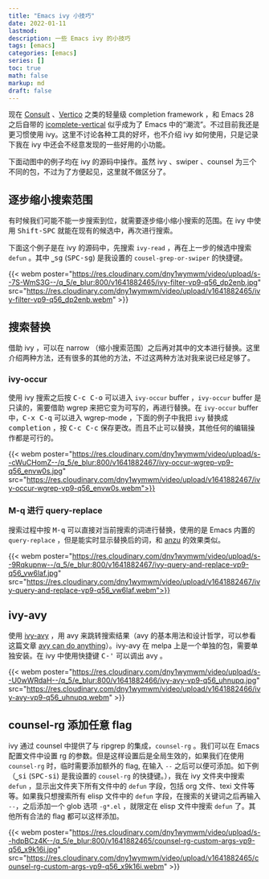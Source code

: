 ```yaml
---
title: "Emacs ivy 小技巧"
date: 2022-01-11
lastmod:
description: 一些 Emacs ivy 的小技巧
tags: [emacs]
categories: [emacs]
series: []
toc: true
math: false
markup: md
draft: false
---
```


现在 [Consult](https://github.com/minad/consult) 、[Vertico](https://github.com/minad/vertico) 之类的轻量级 completion framework ，和 Emacs 28 之后自带的 [icomplete-vertical](https://github.com/oantolin/icomplete-vertical) 似乎成为了 Emacs 中的“潮流”。不过目前我还是更习惯使用 ivy。这里不讨论各种工具的好坏，也不介绍 ivy
如何使用，只是记录下我在 ivy 中还会不经意发现的一些好用的小功能。

下面动图中的例子均在 ivy 的源码中操作。虽然 ivy 、swiper 、counsel 为三个不同的包，不过为了方便起见，这里就不做区分了。

## 逐步缩小搜索范围

有时候我们可能不能一步搜索到位，就需要逐步缩小缩小搜索的范围。在 ivy 中使用 <kbd>Shift-SPC</kbd> 就能在现有的候选中，再次进行搜索。

下面这个例子是在 ivy 的源码中，先搜索 `ivy-read` ，再在上一步的候选中搜索 `defun` 。其中 <kbd>⎵sg</kbd> (<kbd>SPC-sg</kbd>) 是我设置的 `cousel-grep-or-swiper` 的快捷键。

{{< webm poster="https://res.cloudinary.com/dny1wymwm/video/upload/s--7S-WmS3G--/q_5/e_blur:800/v1641882465/ivy-filter-vp9-q56_dp2enb.jpg"   src="https://res.cloudinary.com/dny1wymwm/video/upload/v1641882465/ivy-filter-vp9-q56_dp2enb.webm" >}}

## 搜索替换 

借助 ivy ，可以在 narrow  （缩小搜索范围）之后再对其中的文本进行替换。这里介绍两种方法，还有很多的其他的方法，不过这两种方法对我来说已经足够了。

### ivy-occur 

使用 ivy 搜索之后按 <kbd>C-c C-o</kbd> 可以进入 `ivy-occur` buffer ，`ivy-occur` buffer 是只读的，需要借助 wgrep 来把它变为可写的，再进行替换。在 `ivy-occur` buffer 中，<kbd>C-x C-q</kbd> 可以进入 wgrep-mode ，下面的例子中我把 `ivy` 替换成 <kbd>completion</kbd> ，按 <kbd>C-c C-c</kbd> 保存更改。而且不止可以替换，其他任何的编辑操作都是可行的。

{{< webm poster="https://res.cloudinary.com/dny1wymwm/video/upload/s--cWuCHomZ--/q_5/e_blur:800/v1641882467/ivy-occur-wgrep-vp9-q56_envw0s.jpg" src="https://res.cloudinary.com/dny1wymwm/video/upload/v1641882467/ivy-occur-wgrep-vp9-q56_envw0s.webm">}}

### M-q 进行 query-replace

搜索过程中按 <kbd>M-q</kbd> 可以直接对当前搜索的词进行替换，使用的是 Emacs 内置的 `query-replace` ，但是能实时显示替换后的词，和 [anzu](https://github.com/emacsorphanage/anzu) 的效果类似。

{{< webm poster="https://res.cloudinary.com/dny1wymwm/video/upload/s--9Rqkupnw--/q_5/e_blur:800/v1641882467/ivy-query-and-replace-vp9-q56_vw6laf.jpg" src="https://res.cloudinary.com/dny1wymwm/video/upload/v1641882467/ivy-query-and-replace-vp9-q56_vw6laf.webm">}}

## ivy-avy

使用 [ivy-avy](https://github.com/abo-abo/swiper/blob/master/ivy-avy.el) ，用 avy 来跳转搜索结果（avy 的基本用法和设计哲学，可以参看这篇文章 [avy can do anything](https://karthinks.com/software/avy-can-do-anything/)）。ivy-avy 在 melpa 上是一个单独的包，需要单独安装。在 ivy 中使用快捷键 <kbd>C-'</kbd> 可以调出 avy 。

{{< webm poster="https://res.cloudinary.com/dny1wymwm/video/upload/s--U0wWRdaH--/q_5/e_blur:800/v1641882466/ivy-avy-vp9-q56_uhnupq.jpg" src="https://res.cloudinary.com/dny1wymwm/video/upload/v1641882466/ivy-avy-vp9-q56_uhnupq.webm" >}}

## counsel-rg 添加任意 flag

ivy 通过 counsel 中提供了与 ripgrep 的集成，`counsel-rg` 。我们可以在 Emacs 配置文件中设置 rg 的参数。但是这样设置后是全局生效的，如果我们在使用 `counsel-rg` 时，临时需要添加额外的 flag, 在输入 `--` 之后可以便可添加。如下例（<kbd>⎵si</kbd> (<kbd>SPC-si</kbd>) 是我设置的 `cousel-rg` 的快捷键。），我在 ivy 文件夹中搜索 `defun` ，显示出文件夹下所有文件中的 `defun` 字段，包括 org 文件、texi 文件等等。如果我只想搜索所有 elisp 文件中的 `defun` 字段，在搜索的关键词之后再输入 `--`，之后添加一个 glob 选项 `-g*.el` ，就限定在 elisp 文件中搜索 `defun` 了。其他所有合法的 flag 都可以这样添加。

{{< webm poster="https://res.cloudinary.com/dny1wymwm/video/upload/s--hdpBCz4K--/q_5/e_blur:800/v1641882465/counsel-rg-custom-args-vp9-q56_x9k16i.jpg" src="https://res.cloudinary.com/dny1wymwm/video/upload/v1641882465/counsel-rg-custom-args-vp9-q56_x9k16i.webm" >}}
